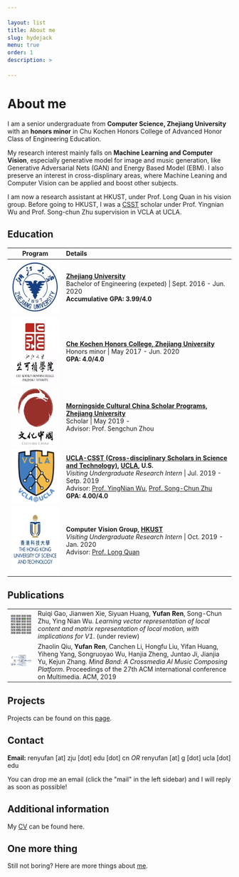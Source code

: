 ```yaml
---

layout: list
title: About me
slug: hydejack
menu: true
order: 1
description: >

---
```


# About me

I am a senior undergraduate from **Computer Science, Zhejiang University** with an **honors minor** in Chu Kochen Honors College of Advanced Honor Class of Engineering Education. 

My research interest mainly falls on **Machine Learning and Computer Vision**, especially generative model for image and music generation, like Generative Adversarial Nets (GAN) and Energy Based Model (EBM). I also preserve an interest in cross-displinary areas, where Machine Leaning and Computer Vision can be applied and boost other subjects.

I am now a research assistant at HKUST, under Prof. Long Quan in his vision group. Before going to HKUST, I was a [CSST](https://csst.ucla.edu/) scholar under Prof. Yingnian Wu and Prof. Song-chun Zhu supervision in VCLA at UCLA.

## Education

<html></html>

|                           Program                            | Details                                                      |
| :----------------------------------------------------------: | :----------------------------------------------------------- |
| <center><img src="/assets/img/ZJU.png" style="width: 120px; height: 120px" /></center> | **[Zhejiang University](http://www.zju.edu.cn/english/)**                                 <br />Bachelor of Engineering (expeted) \| Sept. 2016 - Jun. 2020<br />**Accumulative GPA: 3.99/4.0** |
| <center><img src="/assets/img/chuko.png" style="width: 150px; height: 150px" /></center> | **[Che Kochen Honors College, Zhejiang University](http://ckc.zju.edu.cn/english/)**<br />Honors minor \| May 2017 - Jun. 2020<br />**GPA: 4.0/4.0**<br /> |
| <center><img src="/assets/img/morning.png" style="width: 130px; height: 130px" /></center> | **[Morningside Cultural China Scholar Programs, Zhejiang University](http://www.ccsper.com/index.aspx)**<br />Scholar \| May 2019 - <br />Advisor: Prof. Sengchun Zhou |
| <center><img src="/assets/img/vcla-logo.png" style="width: 120px; height: 120px" /></center> | **[UCLA-CSST (Cross-disciplinary Scholars in Science and Technology)](https://csst.ucla.edu/), [UCLA](http://www.ucla.edu/), U.S.**<br />*Visiting Undergraduate Research Intern* \| Jul. 2019 - Setp. 2019<br />Advisor: [Prof. YingNian Wu](http://www.stat.ucla.edu/~ywu/), [Prof. Song-Chun Zhu](http://www.stat.ucla.edu/~sczhu/)<br />**GPA: 4.00/4.0** |
| <center><img src="/assets/img/hkust-logo.png" style="width: 150px; height: 150px" /></center> | **Computer Vision Group, [HKUST](https://www.ust.hk/)**<br />*Visiting Undergraduate Research Intern* \| Oct. 2019 - Jan. 2020<br />Advisor: [Prof. Long Quan](http://www.cs.ust.hk/~quan/) |



## Publications

<table>
<tbody>
	<tr>
		<td><center><img src="/assets/img/v1_cell.png" style="width: 250px; " /></center></td>
    <td>Ruiqi Gao, Jianwen Xie, Siyuan Huang, <b>Yufan Ren</b>, Song-Chun Zhu, Ying Nian Wu. <i>Learning vector representation of local content and matrix representation of local motion, with implications for V1</i>. (under review)</td>
	</tr>
 	<tr>
		<td><center><img src="/assets/img/acm.png" style="width: 250px; " /></center></td>
    <td>  Zhaolin Qiu, <b>Yufan Ren</b>, Canchen Li, Hongfu Liu, Yifan Huang, Yiheng Yang, Songruoyao Wu, Hanjia Zheng, Juntao Ji, Jianjia Yu, Kejun Zhang. <i>Mind Band: A Crossmedia AI Music Composing Platform</i>. Proceedings of the 27th ACM international conference on Multimedia. ACM, 2019</td>
	</tr>
</tbody>
</table>

## Projects 

Projects can be found on this [page](http://127.0.0.1:4000/personal/2019-10-10-projects/). 

## Contact

**Email:** renyufan [at] zju [dot] edu [dot] cn *OR* renyufan [at] g [dot] ucla [dot] edu

You can drop me an email (click the "mail" in the left sidebar) and I will reply as soon as possible!

## Additional information

My [CV](https://ryf1123.github.io/assets/pdf/cv.pdf) can be found here.

## One more thing

Still not boring? Here are more things about [me](https://ryf1123.github.io). 

